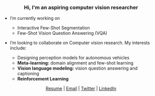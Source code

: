 <h3 align="center">Hi, I'm an aspiring computer vision researcher</bold></h3>


- I’m currently working on
  - Interactive Few-Shot Segmentation
  - Few-Shot Vision Question Answering (VQA)

- I’m looking to collaborate on Computer vision research. My interests include:
  - Designing perception models for autonomous vehicles
  - **Meta-learning:** domain alignment and few-shot learning
  - **Vision language modeling:** vision question answering and captioning
  - **Reinforcement Learning**

<p align="center">
  <a href="https://drive.google.com/file/d/13dTQhpBNhQmCAbZiGsedtsIxDDGzdGlU/view?usp=drive_link" target="blank">Resume</a> |
  <a href="mailto:tanmay4269@gmail.com" target="blank">Email</a> |
  <a href="https://twitter.com/tanmay4269" target="blank">Twitter</a> |
  <a href="https://linkedin.com/in/tanmay-gejapati-51546326b" target="blank">LinkedIn</a>
</p>
